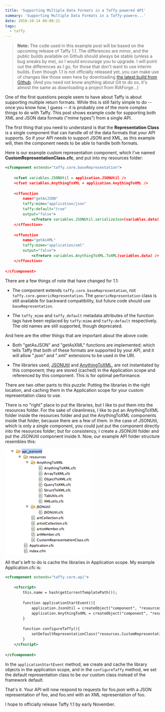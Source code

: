 ```yaml
---
title: 'Supporting Multiple Data Formats in a Taffy-powered API'
summary: 'Supporting Multiple Data Formats in a Taffy-powere...'
date: 2010-10-14 08:00:21
tags:
  - taffy
---
```


> **Note:** The code used in this example post will be based on the upcoming release of Taffy 1.1. The differences are minor, and the public builds available on Github should always be stable (unless a bug sneaks by me), so I would encourage you to upgrade. I will point out the differences as I go, for those that don't want to use interim builds. Even though 1.1 is not officially released yet, you can make use of changes like those seen here by downloading [the latest build from Github](http://github.com/atuttle/Taffy). (And you need not know anything about Git to do so, it's almost the same as downloading a project from RIAForge...)

One of the first questions people seem to have about Taffy is about supporting multiple return formats. While this is still fairly simple to do -- once you know how, I guess -- it is probably one of the more complex things to do with Taffy. This post shows example code for supporting both XML and JSON data formats ("mime types") from a single API.

The first thing that you need to understand is that the **Representation Class** is a single component that can handle _all_ of the data formats that your API supports. So if your API needs to support JSON and XML, as this example will, then the component needs to be able to handle both formats.

Here is our example custom representation component, which I've named **CustomRepresentationClass.cfc**, and put into my resources folder:

```xml
<cfcomponent extends="taffy.core.baseRepresentation">

	<cfset variables.JSONUtil = application.JSONUtil />
	<cfset variables.AnythingToXML = application.AnythingToXML />

	<cffunction
		name="getAsJSON"
		taffy:mime="application/json"
		taffy:default="true"
		output="false">
			<cfreturn variables.JSONUtil.serializeJson(variables.data) />
	</cffunction>

	<cffunction
		name="getAsXML"
		taffy:mime="application/xml"
		output="false">
			<cfreturn variables.AnythingToXML.ToXML(variables.data) />
	</cffunction>

</cfcomponent>
```

There are a few things of note that have changed for 1.1:

- The component extends `taffy.core.baseRepresentation`, not `taffy.core.genericRepresentation`. The `genericRepresentation` class is still available for backward compatibility, but future code should use `baseRepresentation`.

- The `taffy_mime` and `taffy_default` metadata attributes of the function tags have been replaced by `taffy:mime` and `taffy:default` respectively. The old names are still supported, though deprecated.

And here are the other things that are important about the above code:

- Both "getAsJSON" and "getAsXML" functions are implemented; which tells Taffy that both of these formats are supported by your API, and it will allow ".json" and ".xml" extensions to be used in the URI.

- The libraries used, [JSONUtil](http://jsonutil.riaforge.org) and [AnythingToXML](http://anythingtoxml.riaforge.org), are not instantiated by this component; they are stored (cached) in the Application scope and referenced by this component. This is for optimal performance.

There are two other parts to this puzzle: Putting the libraries in the right location, and caching them in the Application scope for your custom representation class to use.

There is no "right" place to put the libraries, but I like to put them into the resources folder. For the sake of cleanliness, I like to put an AnythingToXML folder inside the resources folder and put the AnythingToXML components inside that folder, because there are a few of them. In the case of JSONUtil, which is only a single component, you could just put the component directly into the resources folder; but for consistency, I create a JSONUtil folder and put the JSONUtil component inside it. Now, our example API folder structure resembles this:

![Folder structure for supporting multiple mime types](/img/2010/taffy-multimime-libs.png)

All that's left to do is cache the libraries in Application scope. My example Application.cfc is:

```xml
<cfcomponent extends="taffy.core.api">

	<cfscript>
		this.name = hash(getCurrentTemplatePath());

		function applicationStartEvent(){
			application.JsonUtil = createObject("component", "resources.JSONUtil.JSONUtil");
			application.AnythingToXML = createObject("component", "resources.AnythingToXML.AnythingToXML");
		}

		function configureTaffy(){
			setDefaultRepresentationClass("resources.CustomRepresentationClass");
		}
	</cfscript>

</cfcomponent>
```

In the `applicationStartEvent` method, we create and cache the library objects in the application scope, and in the `configureTaffy` method, we set the default representation class to be our custom class instead of the framework default.

That's it. Your API will now respond to requests for foo.json with a JSON representation of foo, and foo.xml with an XML representation of foo.

I hope to officially release Taffy 1.1 by early November.
